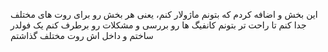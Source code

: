 این بخش و اضافه کردم که بتونم ماژولار کنم، یعنی هر بخش رو برای روت های مختلف جدا کنم تا راحت تر بتونم کانفیگ ها رو بررسی و مشکلات رو برطرف کنم
یک فولدر ساختم و داخل اش روت مختلف گذاشتم
